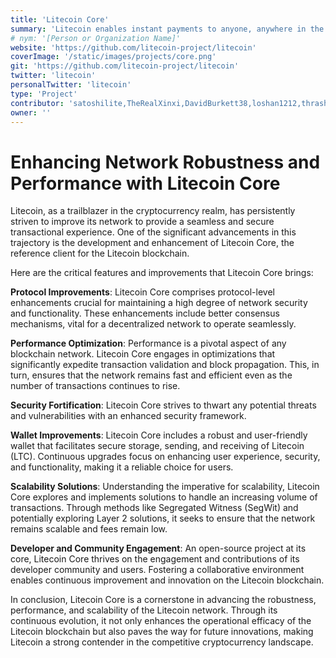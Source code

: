 ```yaml
---
title: 'Litecoin Core'
summary: 'Litecoin enables instant payments to anyone, anywhere in the world using peer-to-peer technology without a central authority.'
# nym: '[Person or Organization Name]'
website: 'https://github.com/litecoin-project/litecoin'
coverImage: '/static/images/projects/core.png'
git: 'https://github.com/litecoin-project/litecoin'
twitter: 'litecoin'
personalTwitter: 'litecoin'
type: 'Project'
contributor: 'satoshilite,TheRealXinxi,DavidBurkett38,loshan1212,thrasher_au,shaolinfry'
owner: ''
---
```


# **Enhancing Network Robustness and Performance with Litecoin Core**

Litecoin, as a trailblazer in the cryptocurrency realm, has persistently striven to improve its network to provide a seamless and secure transactional experience. One of the significant advancements in this trajectory is the development and enhancement of Litecoin Core, the reference client for the Litecoin blockchain.

Here are the critical features and improvements that Litecoin Core brings:

**Protocol Improvements**:
Litecoin Core comprises protocol-level enhancements crucial for maintaining a high degree of network security and functionality. These enhancements include better consensus mechanisms, vital for a decentralized network to operate seamlessly.

**Performance Optimization**:
Performance is a pivotal aspect of any blockchain network. Litecoin Core engages in optimizations that significantly expedite transaction validation and block propagation. This, in turn, ensures that the network remains fast and efficient even as the number of transactions continues to rise.

**Security Fortification**:
Litecoin Core strives to thwart any potential threats and vulnerabilities with an enhanced security framework. 

**Wallet Improvements**:
Litecoin Core includes a robust and user-friendly wallet that facilitates secure storage, sending, and receiving of Litecoin (LTC). Continuous upgrades focus on enhancing user experience, security, and functionality, making it a reliable choice for users.

**Scalability Solutions**:
Understanding the imperative for scalability, Litecoin Core explores and implements solutions to handle an increasing volume of transactions. Through methods like Segregated Witness (SegWit) and potentially exploring Layer 2 solutions, it seeks to ensure that the network remains scalable and fees remain low.

**Developer and Community Engagement**:
An open-source project at its core, Litecoin Core thrives on the engagement and contributions of its developer community and users. Fostering a collaborative environment enables continuous improvement and innovation on the Litecoin blockchain.

In conclusion, Litecoin Core is a cornerstone in advancing the robustness, performance, and scalability of the Litecoin network. Through its continuous evolution, it not only enhances the operational efficacy of the Litecoin blockchain but also paves the way for future innovations, making Litecoin a strong contender in the competitive cryptocurrency landscape.
